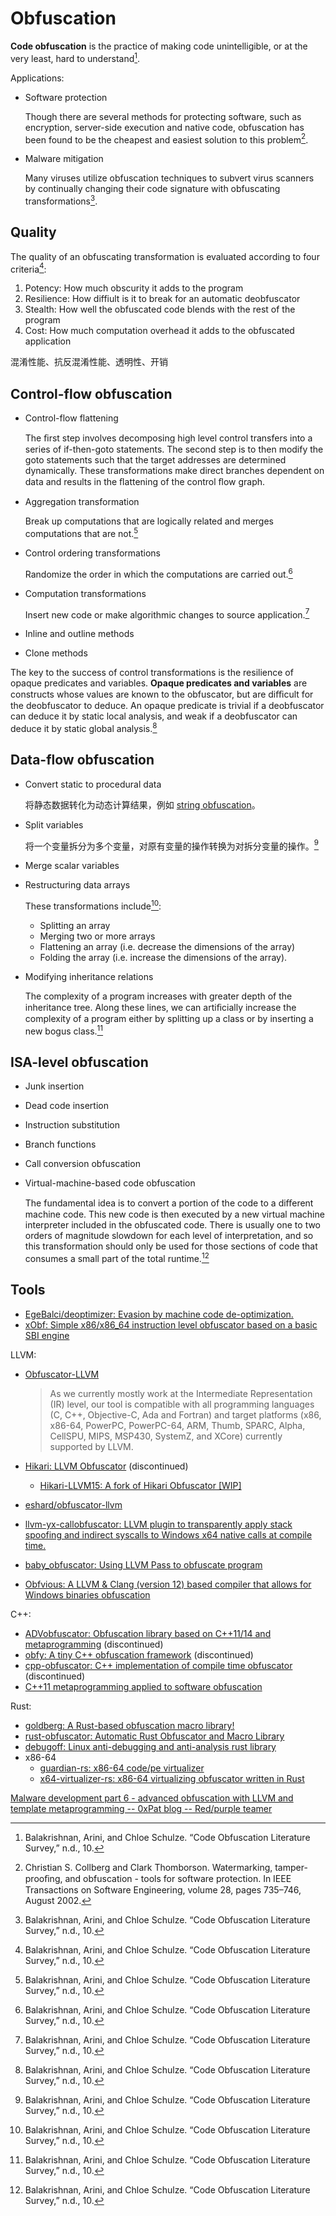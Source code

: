 # Obfuscation
**Code obfuscation** is the practice of making code unintelligible, or at the very least, hard to understand[^survey].

Applications:
- Software protection
  
  Though there are several methods for protecting software, such as encryption, server-side execution and native code, obfuscation has been found to be the cheapest and easiest solution to this problem[^protect].
- Malware mitigation

  Many viruses utilize obfuscation techniques to subvert virus scanners by continually changing their code signature with obfuscating transformations[^survey].

## Quality
The quality of an obfuscating transformation is evaluated according to four criteria[^survey]:
1. Potency: How much obscurity it adds to the program
2. Resilience: How diffiult is it to break for an automatic deobfuscator
3. Stealth: How well the obfuscated code blends with the rest of the program
4. Cost: How much computation overhead it adds to the obfuscated application

混淆性能、抗反混淆性能、透明性、开销

## Control-flow obfuscation
- Control-flow flattening

  The ﬁrst step involves decomposing high level control transfers into a series of if-then-goto statements. The second step is to then modify the goto statements such that the target addresses are determined dynamically. These transformations make direct branches dependent on data and results in the ﬂattening of the control ﬂow graph.
- Aggregation transformation

  Break up computations that are logically related and merges computations that are not.[^survey]
- Control ordering transformations

  Randomize the order in which the computations are carried out.[^survey]
- Computation transformations

  Insert new code or make algorithmic changes to source application.[^survey]
- Inline and outline methods
- Clone methods

The key to the success of control transformations is the resilience of opaque predicates and variables. **Opaque predicates and variables** are constructs whose values are known to the obfuscator, but are diﬃcult for the deobfuscator to deduce. An opaque predicate is trivial if a deobfuscator can deduce it by static local analysis, and weak if a deobfuscator can deduce it by static global analysis.[^survey]

## Data-flow obfuscation
- Convert static to procedural data
  
  将静态数据转化为动态计算结果，例如 [string obfuscation](Data/String.md)。
- Split variables
  
  将一个变量拆分为多个变量，对原有变量的操作转换为对拆分变量的操作。[^survey]
- Merge scalar variables
- Restructuring data arrays

  These transformations include[^survey]:
  - Splitting an array
  - Merging two or more arrays
  - Flattening an array (i.e. decrease
the dimensions of the array)
  - Folding the array (i.e. increase the dimensions of the array).
- Modifying inheritance relations

  The complexity of a program increases with greater depth of the inheritance tree. Along these lines, we can artiﬁcially increase the complexity of a program either by splitting up a class or by inserting a new bogus class.[^survey]

## ISA-level obfuscation
- Junk insertion
- Dead code insertion
- Instruction substitution
- Branch functions
- Call conversion obfuscation
- Virtual-machine-based code obfuscation

  The fundamental idea is to convert a portion of the code to a diﬀerent machine code. This new code is then executed by a new virtual machine interpreter included in the obfuscated code. There is usually one to two orders of magnitude slowdown for each level of interpretation, and so this transformation should only be used for those sections of code that consumes a small part of the total runtime.[^survey]

## Tools
- [EgeBalci/deoptimizer: Evasion by machine code de-optimization.](https://github.com/EgeBalci/deoptimizer)
- [xObf: Simple x86/x86\_64 instruction level obfuscator based on a basic SBI engine](https://github.com/d35ha/xObf)

LLVM:
- [Obfuscator-LLVM](https://github.com/obfuscator-llvm/obfuscator/wiki)
  
  > As we currently mostly work at the Intermediate Representation (IR) level, our tool is compatible with all programming languages (C, C++, Objective-C, Ada and Fortran) and target platforms (x86, x86-64, PowerPC, PowerPC-64, ARM, Thumb, SPARC, Alpha, CellSPU, MIPS, MSP430, SystemZ, and XCore) currently supported by LLVM.

- [Hikari: LLVM Obfuscator](https://github.com/HikariObfuscator/Hikari) (discontinued)
  - [Hikari-LLVM15: A fork of Hikari Obfuscator \[WIP\]](https://github.com/61bcdefg/Hikari-LLVM15)

- [eshard/obfuscator-llvm](https://github.com/eshard/obfuscator-llvm)

- [llvm-yx-callobfuscator: LLVM plugin to transparently apply stack spoofing and indirect syscalls to Windows x64 native calls at compile time.](https://github.com/janoglezcampos/llvm-yx-callobfuscator)

- [baby\_obfuscator: Using LLVM Pass to obfuscate program](https://github.com/chenx6/baby_obfuscator)

- [Obfvious: A LLVM & Clang (version 12) based compiler that allows for Windows binaries obfuscation](https://github.com/nimrodpar/Obfvious)

C++:
- [ADVobfuscator: Obfuscation library based on C++11/14 and metaprogramming](https://github.com/andrivet/ADVobfuscator) (discontinued)
- [obfy: A tiny C++ obfuscation framework](https://github.com/fritzone/obfy) (discontinued)
- [cpp-obfuscator: C++ implementation of compile time obfuscator](https://github.com/revsic/cpp-obfuscator) (discontinued)
- [C++11 metaprogramming applied to software obfuscation](https://www.blackhat.com/docs/eu-14/materials/eu-14-Andrivet-C-plus-plus11-Metaprogramming-Applied-To-software-Obfuscation-wp.pdf)

Rust:
- [goldberg: A Rust-based obfuscation macro library!](https://github.com/frank2/goldberg)
- [rust-obfuscator: Automatic Rust Obfuscator and Macro Library](https://github.com/dronavallipranav/rust-obfuscator)
- [debugoff: Linux anti-debugging and anti-analysis rust library](https://github.com/0xor0ne/debugoff)
- x86-64
  - [guardian-rs: x86-64 code/pe virtualizer](https://github.com/vmctx/guardian-rs)
  - [x64-virtualizer-rs: x86-64 virtualizing obfuscator written in Rust](https://github.com/cursey/x64-virtualizer-rs)

[Malware development part 6 - advanced obfuscation with LLVM and template metaprogramming -- 0xPat blog -- Red/purple teamer](https://0xpat.github.io/Malware_development_part_6/)


[^survey]: Balakrishnan, Arini, and Chloe Schulze. “Code Obfuscation Literature Survey,” n.d., 10.
[^protect]: Christian S. Collberg and Clark Thomborson. Watermarking, tamper-prooﬁng, and obfuscation - tools for software protection. In IEEE Transactions on Software Engineering, volume 28, pages 735–746, August 2002.